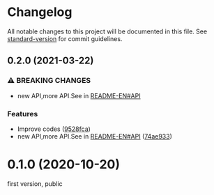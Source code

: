 # Changelog

All notable changes to this project will be documented in this file. See [standard-version](https://github.com/conventional-changelog/standard-version) for commit guidelines.

## 0.2.0 (2021-03-22)

### ⚠ BREAKING CHANGES

-   new API,more API.See in [README-EN#API](https://github.com/wistn/pyChakraCore/blob/main/pyChakraCore/README_EN.md#API)

### Features

-   Improve codes ([9528fca](https://github.com/wistn/pyChakraCore/commit/9528fca253256cd960236a2fe8032c28cb6727d8))
-   new API,more API.See in [README-EN#API](https://github.com/wistn/pyChakraCore/blob/main/pyChakraCore/README_EN.md#API) ([74ae933](https://github.com/wistn/pyChakraCore/commit/74ae933e46d6affdcd7c179bb07ff213dbb9f31b))

# 0.1.0 (2020-10-20)

first version, public
